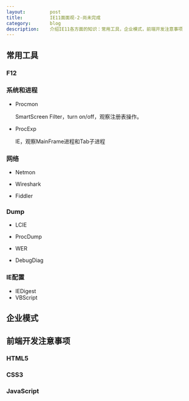 ```yaml
---
layout:         post
title:          IE11面面观-2-尚未完成
category:       blog
description:    介绍IE11各方面的知识：常用工具，企业模式，前端开发注意事项
---
```


## 常用工具

### F12

### 系统和进程

- Procmon
	
	SmartScreen Filter，turn on/off，观察注册表操作。

- ProcExp

	IE，观察MainFrame进程和Tab子进程

### 网络

- Netmon

- Wireshark

- Fiddler

### Dump

- LCIE

- ProcDump

- WER

- DebugDiag


### IE配置

- IEDigest
- VBScript

## 企业模式

## 前端开发注意事项

### HTML5

### CSS3

### JavaScript